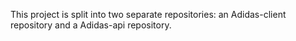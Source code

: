 <p>This project is split into two separate repositories: an Adidas-client repository and a Adidas-api repository.
</p>
